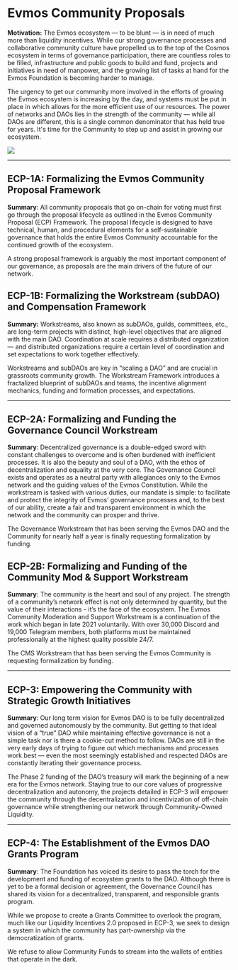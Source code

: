 # Evmos Community Proposals

**Motivation:** The Evmos ecosystem — to be blunt — is in need of much more than liquidity incentives. While our strong governance processes and collaborative community culture have propelled us to the top of the Cosmos ecosystem in terms of governance participation, there are countless roles to be filled, infrastructure and public goods to build and fund, projects and initiatives in need of manpower, and the growing list of tasks at hand for the Evmos Foundation is becoming harder to manage. 

The urgency to get our community more involved in the efforts of growing the Evmos ecosystem is increasing by the day, and systems must be put in place in which allows for the more efficient use of our resources. The power of networks and DAOs lies in the strength of the community — while all DAOs are different, this is a single common denominator that has held true for years. It's time for the Community to step up and assist in growing our ecosystem.

![](https://i.imgur.com/958lw35.png)

---

## ECP-1A: Formalizing the Evmos Community Proposal Framework

**Summary**: All community proposals that go on-chain for voting must first go through the proposal lifecycle as outlined in the Evmos Community Proposal (ECP) Framework. The proposal lifecycle is designed to have technical, human, and procedural elements for a self-sustainable governance that holds the entire Evmos Community accountable for the continued growth of the ecosystem. 

A strong proposal framework is arguably the most important component of our governance, as proposals are the main drivers of the future of our network. 

## ECP-1B: Formalizing the Workstream (subDAO) and Compensation Framework 

**Summary:** Workstreams, also known as subDAOs, guilds, committees, etc., are long-term projects with distinct, high-level objectives that are aligned with the main DAO. Coordination at scale requires a distributed organization — and distributed organizations require a certain level of coordination and set expectations to work together effectively. 

Workstreams and subDAOs are key in “scaling a DAO” and are crucial in grassroots community growth. The Workstream Framework introduces a fractalized blueprint of subDAOs and teams, the incentive alignment mechanics, funding and formation processes, and expectations.

---

## ECP-2A: Formalizing and Funding the Governance Council Workstream 

**Summary**: Decentralized governance is a double-edged sword with constant challenges to overcome and is often burdened with inefficient processes. It is also the beauty and soul of a DAO, with the ethos of decentralization and equality at the very core. The Governance Council exists and operates as a neutral party with allegiances only to the Evmos network and the guiding values of the Evmos Constitution. While the workstream is tasked with various duties, our mandate is simple: to facilitate and protect the integrity of Evmos’ governance processes and, to the best of our ability, create a fair and transparent environment in which the network and the community can prosper and thrive.

The Governance Workstream that has been serving the Evmos DAO and the Community for nearly half a year is finally requesting formalization by funding. 

## ECP-2B: Formalizing and Funding of the Community Mod & Support Workstream

**Summary**: The community is the heart and soul of any project. The strength of a community’s network effect is not only determined by quantity, but the value of their interactions - it’s the face of the ecosystem. The Evmos Community Moderation and Support Workstream is a continuation of the work which began in late 2021 voluntarily. With over 30,000 Discord and 19,000 Telegram members, both platforms must be maintained professionally at the highest quality possible 24/7. 

The CMS Workstream that has been serving the Evmos Community is requesting formalization by funding.

---

## ECP-3: Empowering the Community with Strategic Growth Initiatives

**Summary**: Our long term vision for Evmos DAO is to be fully decentralized and governed autonomously by the community. But getting to that ideal vision of a “true” DAO while maintaining effective governance is not a simple task nor is there a cookie-cut method to follow. DAOs are still in the very early days of trying to figure out which mechanisms and processes work best — even the most seemingly established and respected DAOs are constantly iterating their governance process.

The Phase 2 funding of the DAO’s treasury will mark the beginning of a new era for the Evmos network. Staying true to our core values of progressive decentralization and autonomy, the projects detailed in ECP-3 will empower the community through the decentralization and incentivization of off-chain governance while strengthening our network through Community-Owned Liquidity. 


---

## ECP-4: The Establishment of the Evmos DAO Grants Program

**Summary**: The Foundation has voiced its desire to pass the torch for the development and funding of ecosystem grants to the DAO. Although there is yet to be a formal decision or agreement, the Governance Council has shared its vision for a decentralized, transparent, and responsible grants program. 

While we propose to create a Grants Committee to overlook the program, much like our Liquidity Incentives 2.0 proposed in ECP-3, we seek to design a system in which the community has part-ownership via the democratization of grants. 

We refuse to allow Community Funds to stream into the wallets of entities that operate in the dark. 



